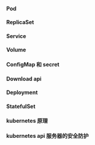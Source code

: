 #### Pod

#### ReplicaSet

#### Service

#### Volume

#### ConfigMap 和 secret

#### Download api

#### Deployment

#### StatefulSet

#### kubernetes 原理

#### kubernetes api 服务器的安全防护

